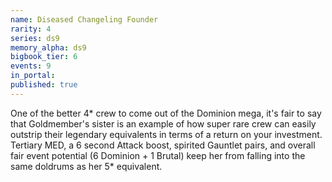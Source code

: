 ```yaml
---
name: Diseased Changeling Founder
rarity: 4
series: ds9
memory_alpha: ds9
bigbook_tier: 6
events: 9
in_portal:
published: true
---
```


One of the better 4* crew to come out of the Dominion mega, it's fair to say that Goldmember's sister is an example of how super rare crew can easily outstrip their legendary equivalents in terms of a return on your investment. Tertiary MED, a 6 second Attack boost, spirited Gauntlet pairs, and overall fair event potential (6 Dominion + 1 Brutal) keep her from falling into the same doldrums as her 5* equivalent.
